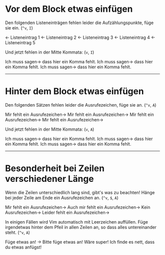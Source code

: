 # Vor dem Block etwas einfügen

Den folgenden Listeneinträgen fehlen leider die Aufzählungspunkte, füge sie
ein. (`^v`, `I`)

← Listeneintrag 1
← Listeneintrag 2
← Listeneintrag 3
← Listeneintrag 4
← Listeneintrag 5

Und jetzt fehlen in der Mitte Kommata: (`v`, `I`)

Ich muss sagen→ dass hier ein Komma fehlt.
Ich muss sagen→ dass hier ein Komma fehlt.
Ich muss sagen→ dass hier ein Komma fehlt.

-------------------------------------------------------------------------------
# Hinter dem Block etwas einfügen

Den folgenden Sätzen fehlen leider die Ausrufezeichen, füge sie an.
(`^v`, `A`)

Mir fehlt ein Ausrufezeichen→
Mir fehlt ein Ausrufezeichen→
Mir fehlt ein Ausrufezeichen→
Mir fehlt ein Ausrufezeichen→

Und jetzt fehlen in der Mitte Kommata: (`v`, `A`)

Ich muss sagen→ dass hier ein Komma fehlt.
Ich muss sagen→ dass hier ein Komma fehlt.
Ich muss sagen→ dass hier ein Komma fehlt.

-------------------------------------------------------------------------------
# Besonderheit bei Zeilen verschiedener Länge

Wenn die Zeilen unterschiedlich lang sind, gibt's was zu beachten! Hänge bei
jeder Zeile am Ende ein Ausrufezeichen an.
(`^v`, `$`, `A`)

Mir fehlt ein Ausrufezeichen→
Auch mir fehlt ein Ausrufezeichen→
Kein Ausrufezeichen→
Leider fehlt ein Ausrufezeichen→

In einigen Fällen wird Vim automatisch mit Leerzeichen auffüllen. Füge
irgendetwas hinter dem Pfeil in allen Zeilen an, so dass alles untereinander
steht. (`^v`, `A`)

Füge etwas an!                          →
Bitte füge etwas an!
Wäre super!
Ich finde es nett, dass du etwas anfügst!
